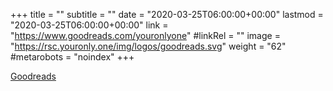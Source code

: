 +++
title = ""
subtitle = ""
date = "2020-03-25T06:00:00+00:00"
lastmod = "2020-03-25T06:00:00+00:00"
link = "https://www.goodreads.com/youronlyone"
#linkRel = ""
image = "https://rsc.youronly.one/img/logos/goodreads.svg"
weight = "62"
#metarobots = "noindex"
+++

[Goodreads](https://www.goodreads.com/youronlyone "Goodreads")
